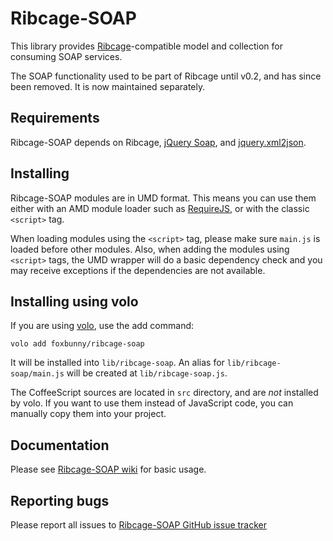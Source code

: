 # Ribcage-SOAP

This library provides [Ribcage](https://github.com/foxbunny/ribcage)-compatible
model and collection for consuming SOAP services.

The SOAP functionality used to be part of Ribcage until v0.2, and has since
been removed. It is now maintained separately.

## Requirements

Ribcage-SOAP depends on Ribcage, 
[jQuery Soap](http://plugins.jquery.com/soap/), and 
[jquery.xml2json](http://code.google.com/p/jquery-xml2json-plugin/).

## Installing

Ribcage-SOAP modules are in UMD format. This means you can use them either with
an AMD module loader such as [RequireJS](http://requirejs.org/), or with the
classic `<script>` tag.

When loading modules using the `<script>` tag, please make sure `main.js` is
loaded before other modules. Also, when adding the modules using `<script>`
tags, the UMD wrapper will do a basic dependency check and you may receive
exceptions if the dependencies are not available.

## Installing using volo

If you are using [volo](http://volojs.org/), use the add command:

    volo add foxbunny/ribcage-soap

It will be installed into `lib/ribcage-soap`. An alias for
`lib/ribcage-soap/main.js` will be created at `lib/ribcage-soap.js`.

The CoffeeScript sources are located in `src` directory, and are _not_
installed by volo. If you want to use them instead of JavaScript code, you can
manually copy them into your project.

## Documentation

Please see [Ribcage-SOAP wiki](https://github.com/foxbunny/ribcage-soap/wiki)
for basic usage.

## Reporting bugs

Please report all issues to [Ribcage-SOAP GitHub issue
tracker](https://github.com/foxbunny/ribcage-soap/issues)
